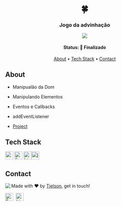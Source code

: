 <h1 align="center">
	🍀
</h1>

<h3 align="center">
	Jogo da advinhação
</h3>







<p align="center">
	<img src="https://img.shields.io/badge/PRs-welcome-brightgreen.svg?style=flat-square"/>
</p>


<h4 align="center">
	Status: 🚀 Finalizado
</h4>


<p align="center">
	<a href="#about">About</a> •
	<a href="#tech-stack">Tech Stack</a> •
	<a href="#contact">Contact</a> 
</p>


## About

- Manipualão da Dom

- Manipulando Elementos

- Eventos e Callbacks

- addEventListener

  

- <a href="https://tielson.github.io/JogoDaAdvinha-o/">Project</a>





## Tech Stack

<img src="https://img.shields.io/badge/Css3-05122A?style=flat&logo=css3" alt="css3 Badge" height="25">&nbsp;<img src="https://img.shields.io/badge/Figma-05122A?style=flat&logo=figma" alt="figma Badge" height="25">&nbsp;<img src="https://img.shields.io/badge/Html5-05122A?style=flat&logo=html5" alt="html5 Badge" height="25"><img src="https://img.shields.io/badge/Javascript-05122A?style=flat&logo=javascript" alt="javascript Badge" height="25">&nbsp;

## Contact

<img align="left" src="https://avatars.githubusercontent.com/Tielson?size=100">

Made with ❤️ by [Tielson](https://github.com/Tielson), get in touch!

<a href="mailto:filipe_thielsom@hotmail.com" target="_blank"><img src="https://img.shields.io/badge/Email-D14836?style=flat&logo=gmail&logoColor=white" alt="Email Badge" height="25"></a>&nbsp;
<a href="https://www.linkedin.com/in/https://www.linkedin.com/in/filipe-tielson-developer/" target="_blank"><img src="https://img.shields.io/badge/Linkedin-0077B5?style=flat&logo=linkedin&logoColor=white" alt="LinkedIn Badge" height="25"></a>&nbsp;

<br clear="left"/>
